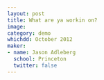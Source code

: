 ```yaml
---
layout: post
title: What are ya workin on?
image:
category: demo 
whichdd: October 2012
maker:
- name: Jason Adleberg
  school: Princeton
  twitter: false
---
```


